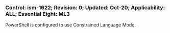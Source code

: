 ### Control: ism-1622; Revision: 0; Updated: Oct-20; Applicability: ALL; Essential Eight: ML3
<p>PowerShell is configured to use Constrained Language Mode.</p>